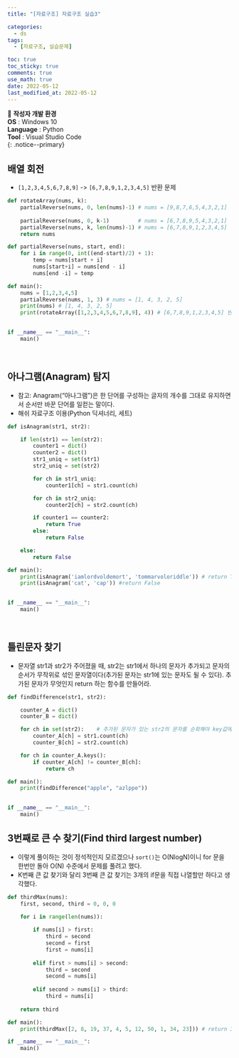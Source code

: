 ```yaml
---
title: "[자료구조] 자료구조 실습3"

categories:
  - ds
tags:
  - [자료구조, 실습문제]

toc: true
toc_sticky: true
comments: true
use_math: true
date: 2022-05-12
last_modified_at: 2022-05-12
---
```


📌 **작성자 개발 환경** <br>
**OS** : Windows 10 <br>
**Language** : Python<br>
**Tool** : Visual Studio Code<br>
{: .notice--primary}

## 배열 회전

- `[1,2,3,4,5,6,7,8,9]` -> `[6,7,8,9,1,2,3,4,5]` 반환 문제

```py
def rotateArray(nums, k):
    partialReverse(nums, 0, len(nums)-1) # nums = [9,8,7,6,5,4,3,2,1]
    
    partialReverse(nums, 0, k-1)         # nums = [6,7,8,9,5,4,3,2,1]
    partialReverse(nums, k, len(nums)-1) # nums = [6,7,8,9,1,2,3,4,5]
    return nums

def partialReverse(nums, start, end):
    for i in range(0, int((end-start)/2) + 1):
        temp = nums[start + i]
        nums[start+i] = nums[end - i]
        nums[end -i] = temp

def main():
    nums = [1,2,3,4,5]
    partialReverse(nums, 1, 3) # nums = [1, 4, 3, 2, 5]
    print(nums) # [1, 4, 3, 2, 5]
    print(rotateArray([1,2,3,4,5,6,7,8,9], 4)) # [6,7,8,9,1,2,3,4,5] 반환
    

if __name__ == "__main__":
    main()
```
<br>

## 아나그램(Anagram) 탐지

- 참고: Anagram(“아나그램”)은 한 단어를 구성하는 글자의 개수를 그대로 유지하면서 순서만 바꾼 단어를 일컫는 말이다.
- 해쉬 자료구조 이용(Python 딕셔너리, 세트)

```py
def isAnagram(str1, str2):

    if len(str1) == len(str2):
        counter1 = dict()
        counter2 = dict()
        str1_uniq = set(str1)
        str2_uniq = set(str2)

        for ch in str1_uniq:
            counter1[ch] = str1.count(ch)

        for ch in str2_uniq:
            counter2[ch] = str2.count(ch)

        if counter1 == counter2:    
            return True
        else:
            return False

    else:
        return False

def main():
    print(isAnagram('iamlordvoldemort', 'tommarvoloriddle')) # return True
    print(isAnagram('cat', 'cap')) #return False
    

if __name__ == "__main__":
    main()
```
<br>

## 틀린문자 찾기

- 문자열 str1과 str2가 주어졌을 때, str2는 str1에서 하나의 문자가 추가되고 문자의 순서가 무작위로 섞인 문자열이다(추가된 문자는 str1에 있는 문자도 될 수 있다). 추가된 문자가 무엇인지 return 하는 함수를 만들어라.

```py
def findDifference(str1, str2):

    counter_A = dict()
    counter_B = dict()

    for ch in set(str2):    # 추가된 문자가 있는 str2의 문자를 순회해야 key값에 모든 문자가 포함됨.
        counter_A[ch] = str1.count(ch)
        counter_B[ch] = str2.count(ch)

    for ch in counter_A.keys():
        if counter_A[ch] != counter_B[ch]:
            return ch

def main():
    print(findDifference("apple", "azlppe"))
    

if __name__ == "__main__":
    main()
```

## 3번째로 큰 수 찾기(Find third largest number)

- 이렇게 풀이하는 것이 정석적인지 모르겠으나 `sort()`는 O(NlogN)이니 for 문을 한번만 돌아 O(N) 수준에서 문제를 풀려고 했다.
- K번째 큰 값 찾기와 달리 3번째 큰 값 찾기는 3개의 if문을 직접 나열할만 하다고 생각했다.

```py
def thirdMax(nums):
    first, second, third = 0, 0, 0

    for i in range(len(nums)):
        
        if nums[i] > first:
            third = second
            second = first
            first = nums[i]
            
        elif first > nums[i] > second:
            third = second
            second = nums[i]
            
        elif second > nums[i] > third:
            third = nums[i]
        
    return third

def main():
    print(thirdMax([2, 8, 19, 37, 4, 5, 12, 50, 1, 34, 23])) # return 34

if __name__ == "__main__":
    main()
```